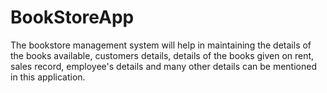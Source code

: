 # BookStoreApp
The bookstore management system will help in maintaining the details of the books available, customers details, details of the books given on rent, sales record, employee's details and many other details can be mentioned in this application.
